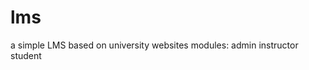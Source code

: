 # lms
a simple LMS based on university websites
modules:  admin
          instructor
          student
